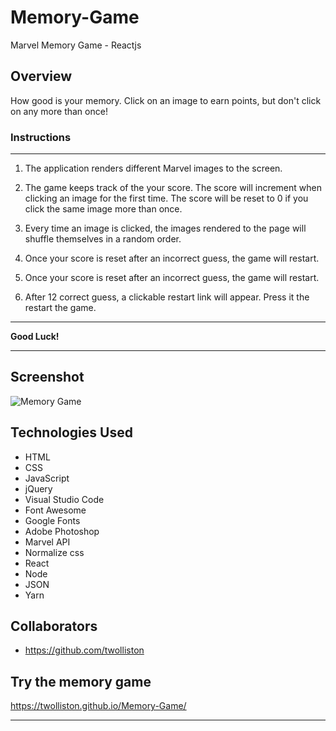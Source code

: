 # Memory-Game
Marvel Memory Game - Reactjs

## Overview

How good is your memory. Click on an image to earn points, but don't click on any more than once!

### Instructions

- - -

1. The application renders different Marvel images to the screen. 

2. The game keeps track of the your score. The score will increment when clicking an image for the first time. The score will be reset to 0 if you click the same image more than once.

3. Every time an image is clicked, the images rendered to the page will shuffle themselves in a random order.

4. Once your score is reset after an incorrect guess, the game will restart.

5. Once your score is reset after an incorrect guess, the game will restart.

6. After 12 correct guess, a clickable restart link will appear. Press it the restart the game.

- - -


**Good Luck!**

- - -
## Screenshot
![Memory Game](memorygame.gif)

## Technologies Used
* HTML
* CSS
* JavaScript
* jQuery
* Visual Studio Code
* Font Awesome
* Google Fonts
* Adobe Photoshop
* Marvel API
* Normalize css
* React 
* Node 
* JSON
* Yarn

## Collaborators

* https://github.com/twolliston


## Try the memory game
https://twolliston.github.io/Memory-Game/

- - -
